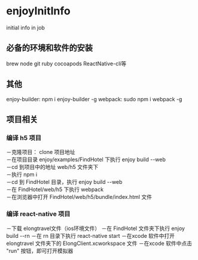 # enjoyInitInfo
initial info in job

## 必备的环境和软件的安装
brew node git ruby cocoapods ReactNative-cli等

## 其他
enjoy-builder: npm i enjoy-builder -g
webpack: sudo npm i webpack -g

## 项目相关

### 编译 h5 项目
－克隆项目： clone 项目地址   
－在项目目录 enjoy/examples/FindHotel 下执行 enjoy build --web  
－cd 到项目中的地址 web/h5 文件夹下  
－执行 npm i  
－cd 到 FindHotel 目录，执行 enjoy build --web  
－在 FindHotel/web/h5 下执行 webpack   
－在浏览器中打开 FindHotel/web/h5/bundle/index.html 文件  
 
###  编译 react-native 项目
－下载 elongtravel文件（ios环境文件）
－在 FindHotel 文件夹下执行 enjoy build --rn 
－在 rn 目录下执行 react-native start 
－在xcode 软件中打开 elongtravel 文件夹下的 ElongClient.xcworkspace 文件
－在xcode 软件中点击 "run" 按钮，即可打开模拟器


